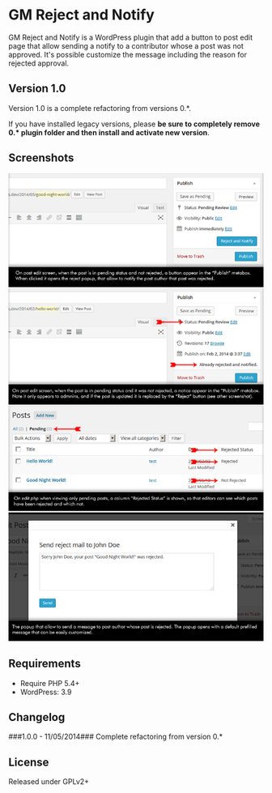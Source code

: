 GM Reject and Notify
====================

GM Reject and Notify is a WordPress plugin that add a button to post edit page that allow sending a notify to a contributor whose a post was not approved. It's possible customize the message including the reason for rejected approval.

Version 1.0
-----------
Version 1.0 is a complete refactoring from versions 0.*.

If you have installed legacy versions, please __be sure to completely remove 0.* plugin folder and then install and activate new version__.

Screenshots
-----------

![Reject and notify button][1]
![Already rejected notice][2]
![Rejected status column][3]
![Reject message popup][4]

Requirements
------------
 - Require PHP 5.4+
 - WordPress: 3.9

Changelog
---------
###1.0.0 - 11/05/2014###
Complete refactoring from version 0.*

License
---------
Released under GPLv2+


  [1]: /screenshot-1.png
  [2]: /screenshot-2.png
  [3]: /screenshot-3.png
  [4]: /screenshot-4.png

